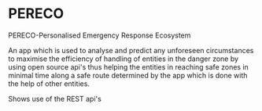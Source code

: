 PERECO
======

PERECO-Personalised Emergency Response Ecosystem

An app which is used to analyse and predict any unforeseen circumstances to maximise the efficiency of handling of entities in the danger zone by using open source api's thus helping the entities in reaching safe zones in minimal time along a safe route determined by the app which is done with the help of other entities.

Shows use of the REST api's
